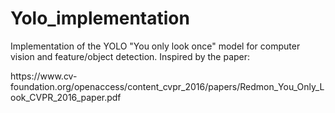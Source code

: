 # Yolo_implementation
Implementation of the YOLO "You only look once" model for computer vision and feature/object detection. Inspired by the paper:
<p>
  https://www.cv-foundation.org/openaccess/content_cvpr_2016/papers/Redmon_You_Only_Look_CVPR_2016_paper.pdf
</p>
